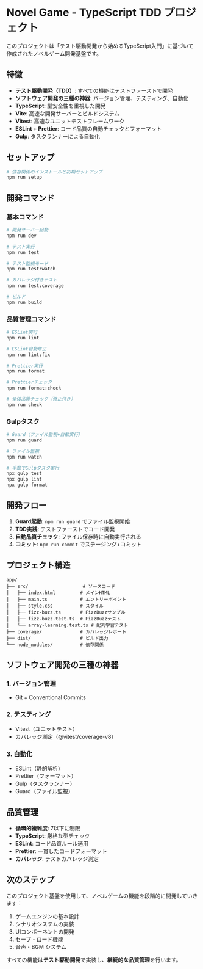 # Novel Game - TypeScript TDD プロジェクト

このプロジェクトは「テスト駆動開発から始めるTypeScript入門」に基づいて作成されたノベルゲーム開発基盤です。

## 特徴

- **テスト駆動開発（TDD）**: すべての機能はテストファーストで開発
- **ソフトウェア開発の三種の神器**: バージョン管理、テスティング、自動化
- **TypeScript**: 型安全性を重視した開発
- **Vite**: 高速な開発サーバーとビルドシステム
- **Vitest**: 高速なユニットテストフレームワーク
- **ESLint + Prettier**: コード品質の自動チェックとフォーマット
- **Gulp**: タスクランナーによる自動化

## セットアップ

```bash
# 依存関係のインストールと初期セットアップ
npm run setup
```

## 開発コマンド

### 基本コマンド

```bash
# 開発サーバー起動
npm run dev

# テスト実行
npm run test

# テスト監視モード
npm run test:watch

# カバレッジ付きテスト
npm run test:coverage

# ビルド
npm run build
```

### 品質管理コマンド

```bash
# ESLint実行
npm run lint

# ESLint自動修正
npm run lint:fix

# Prettier実行
npm run format

# Prettierチェック
npm run format:check

# 全体品質チェック（修正付き）
npm run check
```

### Gulpタスク

```bash
# Guard（ファイル監視+自動実行）
npm run guard

# ファイル監視
npm run watch

# 手動でGulpタスク実行
npx gulp test
npx gulp lint
npx gulp format
```

## 開発フロー

1. **Guard起動**: `npm run guard` でファイル監視開始
2. **TDD実践**: テストファーストでコード開発
3. **自動品質チェック**: ファイル保存時に自動実行される
4. **コミット**: `npm run commit` でステージング+コミット

## プロジェクト構造

```
app/
├── src/                    # ソースコード
│   ├── index.html         # メインHTML
│   ├── main.ts            # エントリーポイント
│   ├── style.css          # スタイル
│   ├── fizz-buzz.ts       # FizzBuzzサンプル
│   ├── fizz-buzz.test.ts  # FizzBuzzテスト
│   └── array-learning.test.ts # 配列学習テスト
├── coverage/              # カバレッジレポート
├── dist/                  # ビルド出力
└── node_modules/          # 依存関係
```

## ソフトウェア開発の三種の神器

### 1. バージョン管理

- Git + Conventional Commits

### 2. テスティング

- Vitest（ユニットテスト）
- カバレッジ測定（@vitest/coverage-v8）

### 3. 自動化

- ESLint（静的解析）
- Prettier（フォーマット）
- Gulp（タスクランナー）
- Guard（ファイル監視）

## 品質管理

- **循環的複雑度**: 7以下に制限
- **TypeScript**: 厳格な型チェック
- **ESLint**: コード品質ルール適用
- **Prettier**: 一貫したコードフォーマット
- **カバレッジ**: テストカバレッジ測定

## 次のステップ

このプロジェクト基盤を使用して、ノベルゲームの機能を段階的に開発していきます：

1. ゲームエンジンの基本設計
2. シナリオシステムの実装
3. UIコンポーネントの開発
4. セーブ・ロード機能
5. 音声・BGM システム

すべての機能は**テスト駆動開発**で実装し、**継続的な品質管理**を行います。

